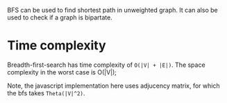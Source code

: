 

BFS can be used to find shortest path in unweighted graph. It can also be used to check if a graph is bipartate.

Time complexity
=====================

Breadth-first-search has time complexity of `O(|V| + |E|)`. The space complexity in the worst case is O(|V|);

Note, the javascript implementation here uses adjucency matrix, for which the bfs takes `Theta(|V|^2)`.
